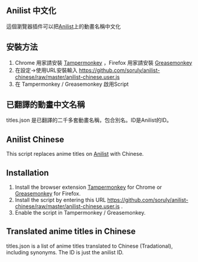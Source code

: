 ## Anilist 中文化

這個瀏覽器插件可以把[Anilist](http://anilist.co)上的動畫名稱中文化

## 安裝方法

1. Chrome 用家請安裝 [Tampermonkey](https://tampermonkey.net/) ，Firefox 用家請安裝 [Greasemonkey](http://www.greasespot.net/)
2. 在設定->使用URL安裝輸入 https://github.com/soruly/anilist-chinese/raw/master/anilist-chinese.user.js
3. 在 Tampermonkey / Greasemonkey 啟用Script

## 已翻譯的動畫中文名稱
titles.json 是已翻譯的二千多套動畫名稱，包合別名。ID是Anilist的ID。

## Anilist Chinese

This script replaces anime titles on [Anilist](http://anilist.co) with Chinese.

## Installation

1. Install the browser extension [Tampermonkey](https://tampermonkey.net/) for Chrome or [Greasemonkey](http://www.greasespot.net/) for Firefox.
2. Install the script by entering this URL https://github.com/soruly/anilist-chinese/raw/master/anilist-chinese.user.js .
3. Enable the script in Tampermonkey / Greasemonkey.

## Translated anime titles in Chinese
titles.json is a list of anime titles translated to Chinese (Tradational), including synonyms. The ID is just the anilist ID.
